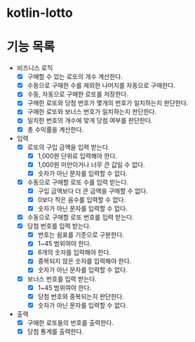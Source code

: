 # kotlin-lotto

# 기능 목록

- 비즈니스 로직
    - [x] 구매할 수 있는 로또의 개수 계산한다.
    - [x] 수동으로 구매한 수를 제외한 나머지를 자동으로 구매한다.
    - [x] 수동, 자동으로 구매한 로또를 저장한다.
    - [x] 구매한 로또와 당첨 번호가 몇개의 번호가 일치하는지 판단한다.
    - [x] 구매한 로또와 보너스 번호가 일치하는지 판단한다.
    - [x] 일치한 번호의 개수에 맞게 당첨 여부를 판단한다.
    - [x] 총 수익률을 계산한다.

- 입력
    - [x] 로또의 구입 금액을 입력 받는다.
        - [x] 1,000원 단위로 입력해야 한다.
        - [x] 1,000원 미만이거나 너무 큰 값일 수 없다.
        - [x] 숫자가 아닌 문자를 입력할 수 없다.
    - [x] 수동으로 구매할 로또 수를 입력 받는다.
        - [x] 구입 금액보다 더 큰 금액을 구매할 수 없다.
        - [x] 0보다 작은 음수를 입력할 수 없다.
        - [x] 숫자가 아닌 문자를 입력할 수 없다.
    - [x] 수동으로 구매할 로또 번호를 입력 받는다.
    - [x] 당첨 번호를 입력 받는다.
        - [x] 번호는 쉼표를 기준으로 구분한다.
        - [x] 1~45 범위여야 한다.
        - [x] 6개의 숫자를 입력해야 한다.
        - [x] 중복되지 않은 숫자를 입력해야 한다.
        - [x] 숫자가 아닌 문자를 입력할 수 없다.
    - [x] 보너스 번호를 입력 받는다.
        - [x] 1~45 범위여야 한다.
        - [x] 당첨 번호와 중복되는지 판단한다.
        - [x] 숫자가 아닌 문자를 입력할 수 없다.

- 출력
    - [x] 구매한 로또들의 번호를 출력한다.
    - [x] 당첨 통계를 출력한다.
